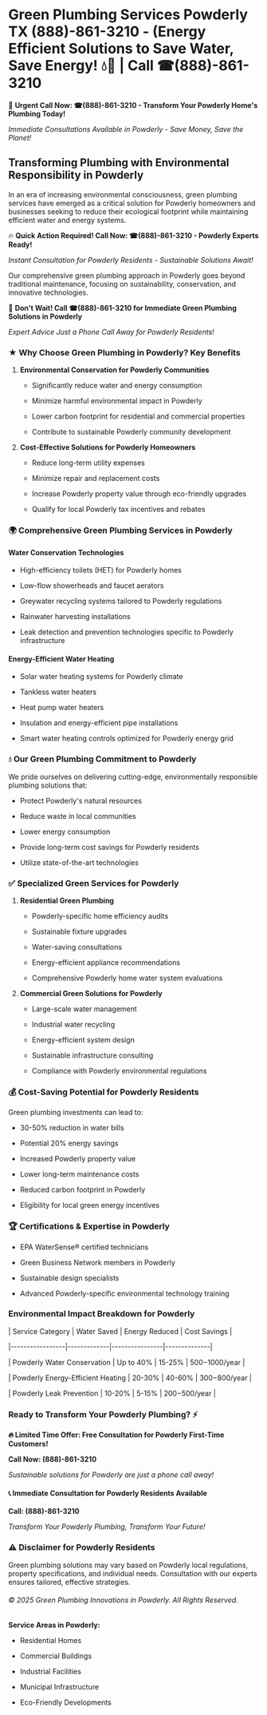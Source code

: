 # Green Plumbing Services Powderly TX (888)-861-3210 - (Energy Efficient Solutions to Save Water, Save Energy! 💧🌿 | Call ☎(888)-861-3210

🚨 **Urgent Call Now: ☎(888)-861-3210 - Transform Your Powderly Home's Plumbing Today!**
*Immediate Consultations Available in Powderly - Save Money, Save the Planet!*

## Transforming Plumbing with Environmental Responsibility in Powderly

In an era of increasing environmental consciousness, green plumbing services have emerged as a critical solution for Powderly homeowners and businesses seeking to reduce their ecological footprint while maintaining efficient water and energy systems. 

🔥 **Quick Action Required! Call Now: ☎(888)-861-3210 - Powderly Experts Ready!**
*Instant Consultation for Powderly Residents - Sustainable Solutions Await!*

Our comprehensive green plumbing approach in Powderly goes beyond traditional maintenance, focusing on sustainability, conservation, and innovative technologies.

🚨 **Don't Wait! Call ☎(888)-861-3210 for Immediate Green Plumbing Solutions in Powderly**
*Expert Advice Just a Phone Call Away for Powderly Residents!*

### ★ Why Choose Green Plumbing in Powderly? Key Benefits

1. **Environmental Conservation for Powderly Communities** 
   - Significantly reduce water and energy consumption
   - Minimize harmful environmental impact in Powderly
   - Lower carbon footprint for residential and commercial properties
   - Contribute to sustainable Powderly community development

2. **Cost-Effective Solutions for Powderly Homeowners** 
   - Reduce long-term utility expenses
   - Minimize repair and replacement costs
   - Increase Powderly property value through eco-friendly upgrades
   - Qualify for local Powderly tax incentives and rebates

### 🌍 Comprehensive Green Plumbing Services in Powderly

#### Water Conservation Technologies
- High-efficiency toilets (HET) for Powderly homes
- Low-flow showerheads and faucet aerators
- Greywater recycling systems tailored to Powderly regulations
- Rainwater harvesting installations
- Leak detection and prevention technologies specific to Powderly infrastructure

#### Energy-Efficient Water Heating
- Solar water heating systems for Powderly climate
- Tankless water heaters
- Heat pump water heaters
- Insulation and energy-efficient pipe installations
- Smart water heating controls optimized for Powderly energy grid

### 💧 Our Green Plumbing Commitment to Powderly

We pride ourselves on delivering cutting-edge, environmentally responsible plumbing solutions that:
- Protect Powderly's natural resources
- Reduce waste in local communities
- Lower energy consumption
- Provide long-term cost savings for Powderly residents
- Utilize state-of-the-art technologies

### ✅ Specialized Green Services for Powderly

1. **Residential Green Plumbing**
   - Powderly-specific home efficiency audits
   - Sustainable fixture upgrades
   - Water-saving consultations
   - Energy-efficient appliance recommendations
   - Comprehensive Powderly home water system evaluations

2. **Commercial Green Solutions for Powderly**
   - Large-scale water management
   - Industrial water recycling
   - Energy-efficient system design
   - Sustainable infrastructure consulting
   - Compliance with Powderly environmental regulations

### 💰 Cost-Saving Potential for Powderly Residents

Green plumbing investments can lead to:
- 30-50% reduction in water bills
- Potential 20% energy savings
- Increased Powderly property value
- Lower long-term maintenance costs
- Reduced carbon footprint in Powderly
- Eligibility for local green energy incentives

### 🏆 Certifications & Expertise in Powderly

- EPA WaterSense® certified technicians
- Green Business Network members in Powderly
- Sustainable design specialists
- Advanced Powderly-specific environmental technology training

### Environmental Impact Breakdown for Powderly

| Service Category | Water Saved | Energy Reduced | Cost Savings |
|-----------------|-------------|----------------|--------------|
| Powderly Water Conservation | Up to 40% | 15-25% | $500-$1000/year |
| Powderly Energy-Efficient Heating | 20-30% | 40-60% | $300-$800/year |
| Powderly Leak Prevention | 10-20% | 5-15% | $200-$500/year |

### Ready to Transform Your Powderly Plumbing? ⚡

**🔥 Limited Time Offer: Free Consultation for Powderly First-Time Customers!**

**Call Now: (888)-861-3210**
*Sustainable solutions for Powderly are just a phone call away!*

#### 📞 Immediate Consultation for Powderly Residents Available

**Call: (888)-861-3210**
*Transform Your Powderly Plumbing, Transform Your Future!*

### ⚠️ Disclaimer for Powderly Residents

Green plumbing solutions may vary based on Powderly local regulations, property specifications, and individual needs. Consultation with our experts ensures tailored, effective strategies.

###### © 2025 Green Plumbing Innovations in Powderly. All Rights Reserved.

**Service Areas in Powderly:** 
- Residential Homes
- Commercial Buildings
- Industrial Facilities
- Municipal Infrastructure
- Eco-Friendly Developments
